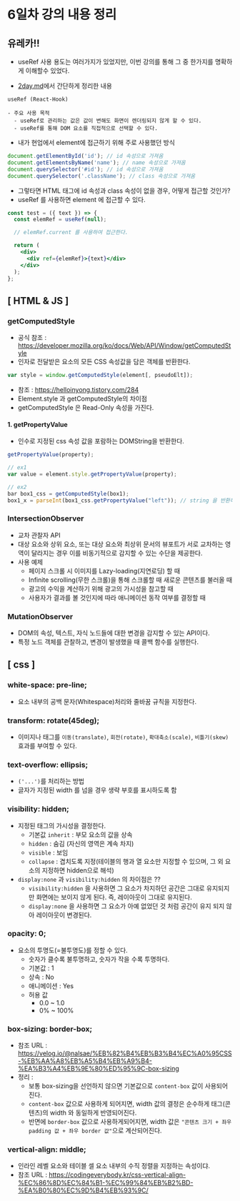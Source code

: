 # 6일차 강의 내용 정리

## 유레카!!

- useRef 사용 용도는 여러가지가 있었지만, 이번 강의를 통해 그 중 한가지를 명확하게 이해할수 있었다.

- [2day.md](./2day.md)에서 간단하게 정리한 내용

```
useRef (React-Hook)

- 주요 사용 목적
  - useRef로 관리하는 값은 값이 변해도 화면이 렌더링되지 않게 할 수 있다.
  - useRef를 통해 DOM 요소를 직접적으로 선택할 수 있다.
```

- 내가 현업에서 element에 접근하기 위해 주로 사용했던 방식

```js
document.getElementById('id'); // id 속성으로 가져옴
document.getElementsByName('name'); // name 속성으로 가져옴
document.querySelector('#id'); // id 속성으로 가져옴
document.querySelector('.className'); // class 속성으로 가져옴
```

- 그렇타면 HTML 태그에 id 속성과 class 속성이 없을 경우, 어떻게 접근할 것인가?
- useRef 를 사용하면 element 에 접근할 수 있다.

```jsx
const test = ({ text }) => {
  const elemRef = useRef(null);

  // elemRef.current 를 사용하여 접근한다.

  return (
    <div>
      <div ref={elemRef}>{text}</div>
    </div>
  );
};
```

## [ HTML & JS ]

### getComputedStyle

- 공식 참조 : https://developer.mozilla.org/ko/docs/Web/API/Window/getComputedStyle
- 인자로 전달받은 요소의 모든 CSS 속성값을 담은 객체를 반환한다.

```js
var style = window.getComputedStyle(element[, pseudoElt]);
```

- 참조 : https://helloinyong.tistory.com/284
- Element.style 과 getComputedStyle의 차이점
- getComputedStyle 은 Read-Only 속성을 가진다.

#### 1. getPropertyValue

- 인수로 지정된 css 속성 값을 포람하는 DOMString을 반환한다.

```js
getPropertyValue(property);

// ex1
var value = element.style.getPropertyValue(property);

// ex2
bar box1_css = getComputedStyle(box1);
box1_x = parseInt(box1_css.getPropertyValue("left")); // string 을 반환하기에 parseInt()로 정수형으로 변환해준다.
```

### IntersectionObserver

- 교차 관찰자 API
- 대상 요소와 상위 요소, 또는 대상 요소와 최상위 문서의 뷰포트가 서로 교차하는 영역이 달라지는 경우 이를 비동기적으로 감지할 수 있는 수단을 제공한다.
- 사용 예제
  - 페이지 스크롤 시 이미지를 Lazy-loading(지연로딩) 할 때
  - Infinite scrolling(무한 스크롤)을 통해 스크롤할 때 새로운 콘텐츠를 불러올 때
  - 광고의 수익을 계산하기 위해 광고의 가시성을 참고할 때
  - 사용자가 결과를 볼 것인지에 따라 애니메이션 동작 여부를 결정할 때

### MutationObserver

- DOM의 속성, 텍스트, 자식 노드들에 대한 변경을 감지할 수 있는 API이다.
- 특정 노드 객체를 관찰하고, 변경이 발생했을 때 콜백 함수를 실행한다.

## [ css ]

### white-space: pre-line;

- 요소 내부의 공백 문자(Whitespace)처리와 줄바꿈 규칙을 지정한다.

### transform: rotate(45deg);

- 이미지나 태그를 `이동(translate)`, `회전(rotate)`, `확대축소(scale)`, `비틀기(skew)` 효과를 부여할 수 있다.

### text-overflow: ellipsis;

- `('...')`를 처리하는 방법
- 글자가 지정된 width 를 넘을 경우 생략 부호를 표시하도록 함

### visibility: hidden;

- 지정된 태그의 가시성을 결정한다.
  - 기본값 `inherit` : 부모 요소의 값을 상속
  - `hidden` : 숨김 (자신의 영역은 계속 차지)
  - `visible` : 보임
  - `collapse` : 겹치도록 지정(테이블의 행과 열 요소만 지정할 수 있으며, 그 외 요소의 지정하면 hidden으로 해석)
- `display:none` 과 `visibility:hidden` 의 차이점은 ??
  - `visibility:hidden` 을 사용하면 그 요소가 차지하던 공간은 그대로 유지되지만 화면에는 보이지 않게 된다. 즉, 레이아웃이 그대로 유지된다.
  - `display:none` 을 사용하면 그 요소가 아예 없었던 것 처럼 공간이 유지 되지 않아 레이아웃이 변경된다.

### opacity: 0;

- 요소의 투명도(=불투명도)를 정할 수 있다.
  - 숫자가 클수록 불투명하고, 숫자가 작을 수록 투명하다.
  - 기본값 : 1
  - 상속 : No
  - 애니메이션 : Yes
  - 허용 값
    - 0.0 ~ 1.0
    - 0% ~ 100%

### box-sizing: border-box;

- 참조 URL : https://velog.io/@nalsae/%EB%82%B4%EB%B3%B4%EC%A0%95CSS-%EB%AA%A8%EB%A5%B4%EB%A9%B4-%EA%B3%A4%EB%9E%80%ED%95%9C-box-sizing
- 정리 :
  - 보통 box-sizing을 선언하지 않으면 기본값으로 `content-box` 값이 사용되어진다.
  - `content-box` 값으로 사용하게 되어지면, width 값의 결정은 순수하게 태그(콘텐츠)의 width 와 동일하게 반영되어진다.
  - 반면에 `border-box` 값으로 사용하게되어지면, width 값은 `"콘텐츠 크기 + 좌우 padding 값 + 좌우 border 값"`으로 계산되어진다.

### vertical-align: middle;

- 인라인 레벨 요소와 테이블 셀 요소 내부의 수직 정렬을 지정하는 속성이댜.
- 참조 URL : https://codingeverybody.kr/css-vertical-align-%EC%86%8D%EC%84%B1-%EC%99%84%EB%B2%BD-%EA%B0%80%EC%9D%B4%EB%93%9C/
